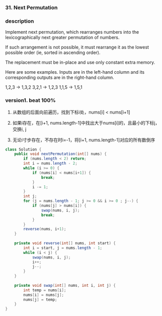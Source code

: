 ### 31. Next Permutation

### description

Implement next permutation, which rearranges numbers into the lexicographically next greater permutation of numbers.

If such arrangement is not possible, it must rearrange it as the lowest possible order (ie, sorted in ascending order).

The replacement must be in-place and use only constant extra memory.

Here are some examples. Inputs are in the left-hand column and its corresponding outputs are in the right-hand column.

1,2,3 → 1,3,2
3,2,1 → 1,2,3
1,1,5 → 1,5,1

### version1. beat 100%

1. 从数组的后面向前遍历，找到下标i处，nums[i] < nums[i+1]

1. 如果i存在，在[i+1, nums.length-1]中找出大于nums[i]的，且最小的下标j，交换i, j

1. 无论i寸步存在，不存在时i=-1，将[i+1, nums.length-1]对应的所有数倒序

```java
class Solution {
    public void nextPermutation(int[] nums) {
        if (nums.length < 2) return;
        int i = nums.length - 2;
        while (i >= 0) {
            if (nums[i] < nums[i+1]) {
                break;
            }
            i -= 1;
        }
        int j;
        for (j = nums.length - 1; j >= 0 && i >= 0 ; j--) {
            if (nums[j] > nums[i]) {
                swap(nums, i, j);
                break;
            }
        }
        reverse(nums, i+1);
    }
    
    private void reverse(int[] nums, int start) {
        int i = start, j = nums.length - 1;
        while (i < j) {
            swap(nums, i, j);
            i++;
            j--;
        }
    }
    
    private void swap(int[] nums, int i, int j) {
        int temp = nums[i];
        nums[i] = nums[j];
        nums[j] = temp;
    }
}
```